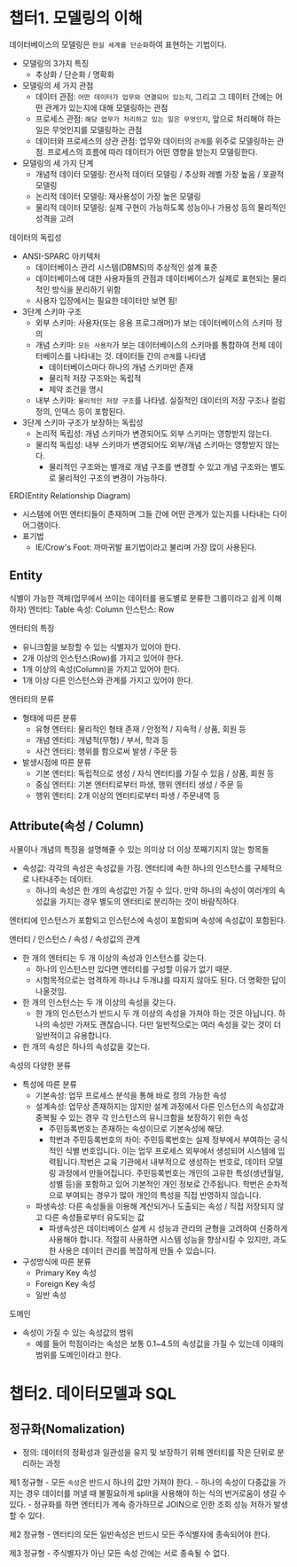 # 챕터1. 모델링의 이해

데이터베이스의 모델링은 `현실 세계를 단순화`하여 표현하는 기법이다. 
  - 모델링의 3가지 특징
    - 추상화 / 단순화 / 명확화
  - 모델링의 세 가지 관점
    - 데이터 관점: `어떤 데이터가 업무와 연결되어 있는지`, 그리고 그 데이터 간에는 어떤 관계가 있는지에 대해 모델링하는 관점
    - 프로세스 관점: `해당 업무가 처리하고 있는 일은 무엇인지`, 앞으로 처리해야 하는 일은 무엇인지를 모델링하는 관점
    - 데이터와 프로세스의 상관 관점: 업무와 데이터의 `관계`를 위주로 모델링하는 관점. 프로세스의 흐름에 따라 데이터가 어떤 영향을 받는지 모델링한다. 
  - 모델링의 세 가지 단계
    - 개념적 데이터 모델링: 전사적 데이터 모델링 / 추상화 레벨 가장 높음 / 포괄적 모델링
    - 논리적 데이터 모델링: 재사용성이 가장 높은 모델링
    - 물리적 데이터 모델링: 실제 구현이 가능하도록 성능이나 가용성 등의 물리적인 성격을 고려

데이터의 독립성
  - ANSI-SPARC 아키텍처
    - 데이터베이스 관리 시스템(DBMS)의 추상적인 설계 표준
    - 데이터베이스에 대한 사용자들의 관점과 데이터베이스가 실제로 표현되는 물리적인 방식을 분리하기 위함
    - 사용자 입장에서는 필요한 데이터만 보면 됨!
  - 3단계 스키마 구조
    - 외부 스키마: 사용자(또는 응용 프로그래머)가 보는 데이터베이스의 스키마 정의
    - 개념 스키마: `모든 사용자`가 보는 데이터베이스의 스키마를 통합하여 전체 데이터베이스를 나타내는 것. 데이터들 간의 `관계`를 나타냄
      - 데이터베이스마다 하나의 개념 스키마만 존재
      - 물리적 저장 구조와는 독립적
      - 제약 조건을 명시
    - 내부 스키마: `물리적인 저장 구조`를 나타냄. 실질적인 데이터의 저장 구조나 컬럼 정의, 인덱스 등이 포함된다.
  - 3단계 스키마 구조가 보장하는 독립성
    - 논리적 독립성: 개념 스키마가 변경되어도 외부 스키마는 영향받지 않는다.
    - 물리적 독립성: 내부 스키마가 변경되어도 외부/개념 스키마는 영향받지 않는다.
      - 물리적인 구조와는 별개로 개념 구조를 변경할 수 있고 개념 구조와는 별도로 물리적인 구조의 변경이 가능하다. 

ERD(Entity Relationship Diagram)
  - 시스템에 어떤 엔터티들이 존재하며 그들 간에 어떤 관계가 있는지를 나타내는 다이어그램이다.
  - 표기법
    - IE/Crow's Foot: 까마귀발 표기법이라고 불리며 가장 많이 사용된다.

## Entity
식별이 가능한 객체(업무에서 쓰이는 데이터를 용도별로 분류한 그룹이라고 쉽게 이해하자)
엔터티: Table
속성: Column
인스턴스: Row

엔터티의 특징
  - 유니크함을 보장할 수 있는 식별자가 있어야 한다.
  - 2개 이상의 인스턴스(Row)를 가지고 있어야 한다.
  - 1개 이상의 속성(Column)을 가지고 있어야 한다.
  - 1개 이상 다른 인스턴스와 관계를 가지고 있어야 한다. 

엔터티의 분류
  - 형태에 따른 분류
    - 유형 엔터티: 물리적인 형태 존재 / 안정적 / 지속적 / 상품, 회원 등
    - 개념 엔터티: 개념적(무형) / 부서, 학과 등
    - 사건 엔터티: 행위를 함으로써 발생 / 주문 등
  - 발생시점에 따른 분류
    - 기본 엔터티: 독립적으로 생성 / 자식 엔터티를 가질 수 있음 / 상품, 회원 등
    - 중심 엔터티: 기본 엔터티로부터 파생, 행위 엔터티 생성 / 주문 등
    - 행위 엔터티: 2개 이상의 엔터티로부터 파생 / 주문내역 등

## Attribute(속성 / Column)
사물이나 개념의 특징을 설명해줄 수 있는 의미상 더 이상 쪼째기지지 않는 항목들
  - 속성값: 각각의 속성은 속성값을 가짐. 엔터티에 속한 하나의 인스턴스를 구체적으로 나타내주는 데이터.
    - 하나의 속성은 한 개의 속성값만 가질 수 있다. 만약 하나의 속성이 여러개의 속성값을 가지는 경우 별도의 엔터티로 분리하는 것이 바람직하다. 

엔터티에 인스턴스가 포함되고 인스턴스에 속성이 포함되며 속성에 속성값이 포함된다.

엔터티 / 인스턴스 / 속성 / 속성값의 관계
  - 한 개의 엔터티는 두 개 이상의 속성과 인스턴스를 갖는다.
    - 하나의 인스턴스만 있다면 엔터티를 구성할 이유가 없기 때문.
    - 시험목적으로는 엄격하게 하나냐 두개냐를 따지지 않아도 된다. 더 명확한 답이 나올것임.
  - 한 개의 인스턴스는 두 개 이상의 속성을 갖는다.
    - 한 개의 인스턴스가 반드시 두 개 이상의 속성을 가져야 하는 것은 아닙니다. 하나의 속성만 가져도 괜찮습니다. 다만 일반적으로는 여러 속성을 갖는 것이 더 일반적이고 유용합니다.
  - 한 개의 속성은 하나의 속성값을 갖는다.

속성의 다양한 분류
  - 특성에 따른 분류
    - 기본속성: 업무 프로세스 분석을 통해 바로 정의 가능한 속성
    - 설계속성: 업무상 존재하지는 않지만 설계 과정에서 다른 인스턴스의 속성값과 중복될 수 있는 경우 각 인스턴스의 유니크함을 보장하기 위한 속성
      - 주민등록번호는 존재하는 속성이므로 기본속성에 해당.
      - 학번과 주민등록번호의 차이: 주민등록번호는 실제 정부에서 부여하는 공식적인 식별 번호입니다. 이는 업무 프로세스 외부에서 생성되어 시스템에 입력됩니다.학번은 교육 기관에서 내부적으로 생성하는 번호로, 데이터 모델링 과정에서 만들어집니다. 주민등록번호는 개인의 고유한 특성(생년월일, 성별 등)을 포함하고 있어 기본적인 개인 정보로 간주됩니다. 학번은 순차적으로 부여되는 경우가 많아 개인의 특성을 직접 반영하지 않습니다.
    - 파생속성: 다른 속성들을 이용해 계산되거나 도출되는 속성 / 직접 저장되지 않고 다른 속성들로부터 유도되는 값
      - 파생속성은 데이터베이스 설계 시 성능과 관리의 균형을 고려하여 신중하게 사용해야 합니다. 적절히 사용하면 시스템 성능을 향상시킬 수 있지만, 과도한 사용은 데이터 관리를 복잡하게 만들 수 있습니다.
  - 구성방식에 따른 분류
    - Primary Key 속성
    - Foreign Key 속성
    - 일반 속성

도메인
  - 속성이 가질 수 있는 속성값의 범위
    - 예를 들어 학점이라는 속성은 보통 0.1~4.5의 속성값을 가질 수 있는데 이때의 범위를 도메인이라고 한다. 


# 챕터2. 데이터모델과 SQL

## 정규화(Nomalization)
  - 정의: 데이터의 정확성과 일관성을 유지 및 보장하기 위해 엔터티를 작은 단위로 분리하는 과정

  제1 정규형
    - 모든 `속성`은 반드시 하나의 값만 가져야 한다.
      - 하나의 속성이 다중값을 가지는 경우 데이터를 꺼낼 때 불필요하게 split을 사용해야 하는 식의 번거로움이 생길 수 있다.
      - 정규화를 하면 엔터티가 계속 증가하므로 JOIN으로 인한 조회 성능 저하가 발생할 수 있다. 
  
  제2 정규형
    - 엔터티의 모든 일반속성은 반드시 모든 주식별자에 종속되어야 한다. 
  
  제3 정규형
    - 주식별자가 아닌 모든 속성 간에는 서로 종속될 수 없다.